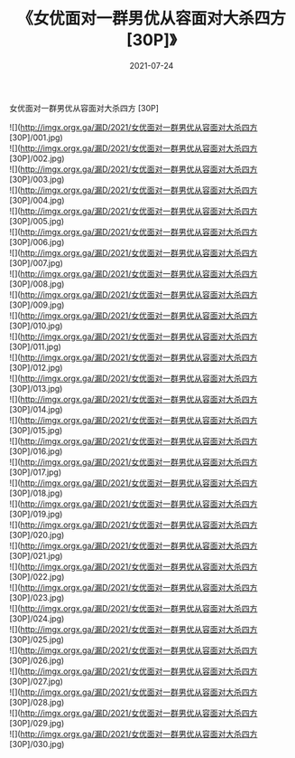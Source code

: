 ﻿---
layout: post
title:  《女优面对一群男优从容面对大杀四方 [30P]》
date:   2021-07-24
img: http://imgx.orgx.ga/漏D/2021/女优面对一群男优从容面对大杀四方 [30P]/000.jpg
categories: [美女, 清纯, 唯美]
---

女优面对一群男优从容面对大杀四方 [30P]

  ![](http://imgx.orgx.ga/漏D/2021/女优面对一群男优从容面对大杀四方 [30P]/001.jpg) <br> ![](http://imgx.orgx.ga/漏D/2021/女优面对一群男优从容面对大杀四方 [30P]/002.jpg) <br> ![](http://imgx.orgx.ga/漏D/2021/女优面对一群男优从容面对大杀四方 [30P]/003.jpg) <br> ![](http://imgx.orgx.ga/漏D/2021/女优面对一群男优从容面对大杀四方 [30P]/004.jpg) <br> ![](http://imgx.orgx.ga/漏D/2021/女优面对一群男优从容面对大杀四方 [30P]/005.jpg) <br> ![](http://imgx.orgx.ga/漏D/2021/女优面对一群男优从容面对大杀四方 [30P]/006.jpg) <br> ![](http://imgx.orgx.ga/漏D/2021/女优面对一群男优从容面对大杀四方 [30P]/007.jpg) <br> ![](http://imgx.orgx.ga/漏D/2021/女优面对一群男优从容面对大杀四方 [30P]/008.jpg) <br> ![](http://imgx.orgx.ga/漏D/2021/女优面对一群男优从容面对大杀四方 [30P]/009.jpg) <br> ![](http://imgx.orgx.ga/漏D/2021/女优面对一群男优从容面对大杀四方 [30P]/010.jpg) <br> ![](http://imgx.orgx.ga/漏D/2021/女优面对一群男优从容面对大杀四方 [30P]/011.jpg) <br> ![](http://imgx.orgx.ga/漏D/2021/女优面对一群男优从容面对大杀四方 [30P]/012.jpg) <br> ![](http://imgx.orgx.ga/漏D/2021/女优面对一群男优从容面对大杀四方 [30P]/013.jpg) <br> ![](http://imgx.orgx.ga/漏D/2021/女优面对一群男优从容面对大杀四方 [30P]/014.jpg) <br> ![](http://imgx.orgx.ga/漏D/2021/女优面对一群男优从容面对大杀四方 [30P]/015.jpg) <br> ![](http://imgx.orgx.ga/漏D/2021/女优面对一群男优从容面对大杀四方 [30P]/016.jpg) <br> ![](http://imgx.orgx.ga/漏D/2021/女优面对一群男优从容面对大杀四方 [30P]/017.jpg) <br> ![](http://imgx.orgx.ga/漏D/2021/女优面对一群男优从容面对大杀四方 [30P]/018.jpg) <br> ![](http://imgx.orgx.ga/漏D/2021/女优面对一群男优从容面对大杀四方 [30P]/019.jpg) <br> ![](http://imgx.orgx.ga/漏D/2021/女优面对一群男优从容面对大杀四方 [30P]/020.jpg) <br> ![](http://imgx.orgx.ga/漏D/2021/女优面对一群男优从容面对大杀四方 [30P]/021.jpg) <br> ![](http://imgx.orgx.ga/漏D/2021/女优面对一群男优从容面对大杀四方 [30P]/022.jpg) <br> ![](http://imgx.orgx.ga/漏D/2021/女优面对一群男优从容面对大杀四方 [30P]/023.jpg) <br> ![](http://imgx.orgx.ga/漏D/2021/女优面对一群男优从容面对大杀四方 [30P]/024.jpg) <br> ![](http://imgx.orgx.ga/漏D/2021/女优面对一群男优从容面对大杀四方 [30P]/025.jpg) <br> ![](http://imgx.orgx.ga/漏D/2021/女优面对一群男优从容面对大杀四方 [30P]/026.jpg) <br> ![](http://imgx.orgx.ga/漏D/2021/女优面对一群男优从容面对大杀四方 [30P]/027.jpg) <br> ![](http://imgx.orgx.ga/漏D/2021/女优面对一群男优从容面对大杀四方 [30P]/028.jpg) <br> ![](http://imgx.orgx.ga/漏D/2021/女优面对一群男优从容面对大杀四方 [30P]/029.jpg) <br> ![](http://imgx.orgx.ga/漏D/2021/女优面对一群男优从容面对大杀四方 [30P]/030.jpg) <br>